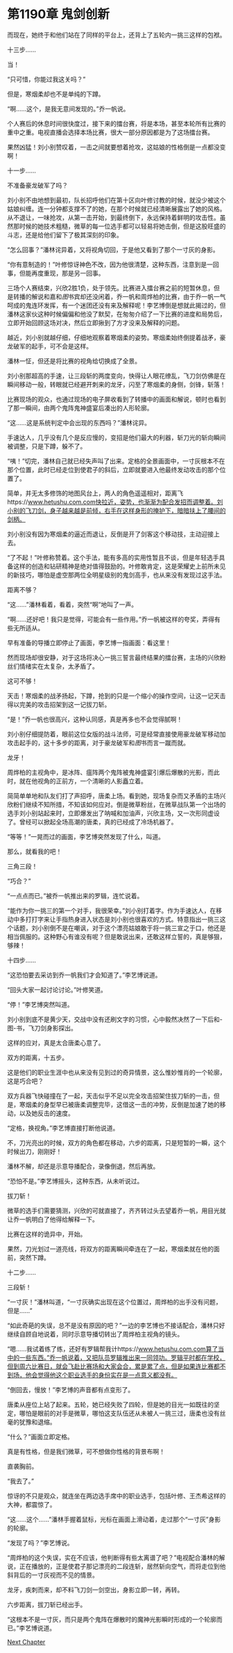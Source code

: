 # 第1190章 鬼剑创新

而现在，她终于和他们站在了同样的平台上，还背上了五轮内一挑三这样的包袱。

十三步……

当！

“只可惜，你能过我这关吗？”

但是，寒烟柔却也不是单纯的下蹲。

“啊……这个，是我无意间发现的。”乔一帆说。

个人赛后的休息时间很快度过，接下来的擂台赛，将是本场，甚至本轮所有比赛的重中之重。电视直播会选择本场比赛，很大一部分原因都是为了这场擂台赛。

果然凶猛！刘小别赞叹着，一击之间就要想着抢攻，这姑娘的性格倒是一点都没变啊！

十一步……

不准备豪龙破军了吗？

刘小别不由地想到最初，队长招呼他们在第十区向叶修讨教的时候，就没少被这个姑娘纠缠。连一分钟都支撑不了的她，在那个时候就已经清晰展露出了她的风格。从不退让，一味抢攻，从第一击开始，到最终倒下，永远保持着鲜明的攻击性。虽然那时候的她技术粗糙，微草的每一位选手都可以轻易将她击倒，但是这股旺盛的斗志，还是给他们留下了极其深刻的印象。

“怎么回事？”潘林诧异着，又将视角切回，于是他又看到了那个一寸灰的身影。

“你有意制造的！”叶修惊讶神色不改，因为他很清楚，这种东西，注意到是一回事，但能再度重现，那是另一回事。

三场个人赛结束，兴欣2胜1负，处于领先。比赛进入擂台赛之前的短暂休息，但是转播的解说和嘉和*图*书宾却还没闲着，乔一帆和周烨柏的比赛，由于乔一帆一气呵成的鬼连环发挥，有一个迷团还没有来及解释呢！李艺博倒是想就此揭过的，但潘林这家伙这种时候偏偏和他没了默契，在匆匆介绍了一下比赛的进度和局势后，立即开始回顾这场对决，然后立即揪到了方才没来及解释的问题。

越近，刘小别就越仔细，仔细地观察着寒烟柔的姿势。寒烟柔始终倒提着战矛，豪龙破军的起手，可不会是这样。

潘林一怔，但还是将比赛的视角给切换成了全景。

刘小别那超高的手速，让三段斩的两度变向，快得让人眼花缭乱，飞刀剑仿佛是在瞬间移动一般，转眼就已经避开刺来的龙牙，闪至了寒烟柔的身侧，剑锋，斩落！

比赛现场的观众，也通过现场的电子屏收看到了转播中的画面和解说，顿时也看到了那一瞬间，由两个鬼阵鬼神盛宴后凑出的人形轮廓。

“这……这是系统判定中会出现的东西吗？”潘林诧异。

手速达人，几乎没有几个是反应慢的，变招是他们最大的利器，斩刀光的斩向瞬间被调整，只是下蹲，躲不了。

“咦！”切完，潘林自己就已经失声叫了出来。定格的全景画面中，一寸灰根本不在那个位置，此时已经走位到使君子的斜后，立即就要进入他最终发动攻击的那个位置了。

简单，并无太多修饰的地图风台上，两人的角色遥遥相对，距离飞https://www.hetushu.com.com快拉近，姿势，也渐渐为配合发招而调整着。刘小别的飞刀剑，身子越来越是前倾，右手在这样身形的掩护下，暗暗扶上了腰间的剑柄。

刘小别没有因为寒烟柔的逼近而退让，反倒是开了剑客这个移动技，主动迎接上去。

“了不起！”叶修称赞着。这个手法，能有多高的实用性暂且不谈，但是年轻选手具备这样的创造和钻研精神是绝对值得鼓励的。叶修敢肯定，这是荣耀史上前所未见的新技巧，哪怕是虚空那两位全明星级别的鬼剑高手，也从来没有发现过这手法。

距离不够？

“这……”潘林看着，看着，突然“啊”地叫了一声。

“啊……还好吧！我只是觉得，可能会有一些作用。”乔一帆被这样的夸奖，弄得有些无所适从。

早有准备的导播立即停止了画面，李艺博一指画面：看这里！

然而现场却很安静，对于这场将决心一挑三誓言最终结果的擂台赛，主场的兴欣粉丝们情绪实在太复杂，太矛盾了。

这可不够！

天击！寒烟柔的战矛扬起，下蹲，抢到的只是一个缩小的操作空间，让这一记天击得以完美的攻击招架到这一记拔刀斩。

“是！”乔一帆也很高兴，这种认同感，真是再多也不会觉得腻啊！

刘小别仔细提防着，眼前这位女版的战斗法师，可是经常直接使用豪龙破军移动加攻击起手的，这十多步的距离，对于豪龙破军和*图*书而言一蹴而就。

龙牙！

周烨柏的主视角中，是冰阵、瘟阵两个鬼阵被鬼神盛宴引爆后爆散的光影，而此时，就在他视角的正前方，一个清晰的人影矗立着。

简简单单地和队友们打了声招呼，唐柔上场。看到她，现场复杂而又矛盾的主场兴欣粉们继续不知所措，不知该如何应对。倒是微草粉丝，在微草战队第一个出场的选手刘小别站起来时，立即爆发出了呐喊和加油声，兴欣主场，又一次形同虚设了。曾经可以掀起全场高潮的唐柔，真的已经成了冷场机器了。

“等等！”一晃而过的画面，李艺博突然发现了什么，叫道。

那么，就看我的吧！

三角三段！

“巧合？”

“一点点而已。”被乔一帆推出来的罗辑，连忙说着。

“能作为你一挑三的第一个对手，我很荣幸。”刘小别打着字。作为手速达人，在移动中多打打字来让手指热身进入状态是刘小别也很喜欢的方式。特意指出一挑三这个话题，刘小别倒不是在嘲讽，对于这个漂亮姑娘敢于将一挑三宣之于口，他还是相当佩服的。这种野心有谁没有呢？但是敢说出来，还敢这样立誓的，真是够狠，够辣！

十四步……

“这恐怕要去采访到乔一帆我们才会知道了。”李艺博说道。

“回头大家一起讨论讨论。”叶修笑道。

“停！”李艺博突然叫道。

刘小别到底不是黄少天，交战中没有还刷文字的习惯，心中毅然决然了一下后和-图-书，飞刀剑身影探出。

这样的应对，真是太合唐柔心意了。

双方的距离，十五步。

这是他们的职业生涯中也从来没有见到过的奇异情景，这么惟妙惟肖的一个轮廓，这是巧合吧？

双方兵器飞快碰撞在了一起，天击似乎不足以完全攻击招架住拔刀斩的一击，但是，寒烟柔的身型早已被唐柔调整完毕，这借这一击的冲势，反倒是加速了她的移动，以及她反击的速度。

“定格，换视角。”李艺博直接打断他说道。

不，刀光亮出的时候，双方的角色都在移动，六步的距离，只是短暂的一瞬，这个时候出刀，刚刚好！

潘林不解，却还是示意导播配合，录像倒退，然后再放。

“恐怕不是。”李艺博摇头，这种东西，从未听说过。

拔刀斩！

微草的选手们需要猜测，兴欣的可就直接了，齐齐转过头去望着乔一帆，用目光就让乔一帆明白了他得给解释一下。

比赛在这样的诡异中，开始。

果然，刀光划过一道亮线，将双方的距离瞬间牵连在了一起，寒烟柔就在他的面前，突然下蹲。

十二步……

三段斩！

“一寸灰！”潘林叫道，“一寸灰确实出现在这个位置过，周烨柏的出手没有问题，但是……”

“如此奇葩的失误，总不是没有原因的吧？”一边的李艺博也不接话配合，潘林只好继续自顾自地说着，同时示意导播切转出了周烨柏主视角的镜头。

“嗯……我试着练了练，还好有罗辑帮我计https://www.hetushu.com.com算了当中的一些东西。”乔一帆说着，又把队员罗辑推出来一同领功。罗辑平时都在学校，但到周六比赛日，就会飞赴比赛场和大家会合，累是累了点，但是如果连比赛都不到场，他会觉得他这个职业选手的身份实在是一点意义都没有。

“倒回去，慢放！”李艺博的声音都有点变形了。

唐柔从座位上站了起来。五轮，她已经失败了四轮，但是她的目光一如既往的坚定，哪怕是眼前的对手是微草，哪怕这支队伍还从未被人一挑三过，唐柔也没有丝毫的犹豫和退缩。

“什么？”画面立即定格。

真是有性格，但是我们微草，可不想做你性格的背景布啊！

直袭胸前。

“我去了。”

惊讶的不只是观众，就连坐在两边选手席中的职业选手，包括叶修、王杰希这样的大神，都震惊了。

“这……这个……”潘林手握着鼠标，光标在画面上滑动着，走过那个“一寸灰”身影的轮廓。

“发现了吗？”李艺博说。

“周烨柏的这个失误，实在不应该，他判断得有些太离谱了吧？”电视配合潘林的解说，正在播放的，正是使君子那记漂亮的二段连斩，居然斩向空气，而将走位到他斜背后的一寸灰视而不见的情景。

龙牙，疾刺而来，却不料飞刀剑一剑空出，身影立即一转，再转。

六步距离，拔刀斩已经出手。

“这根本不是一寸灰，而只是两个鬼阵在爆散时的魔神光影瞬时形成的一个轮廓而已。”李艺博说道。



[Next Chapter](%E7%AC%AC1191%E7%AB%A0%20%E9%A3%9E%E9%A9%B0%E7%9A%84%E6%89%8B%E9%80%9F.md)